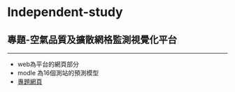 # Independent-study
## 專題-空氣品質及擴散網格監測視覺化平台

_________________________________
* web為平台的網頁部分
* modle 為16個測站的預測模型
* [專題網頁](https://jack580936.github.io/Independent-study/web/123321/pm25_for_now20.html)
